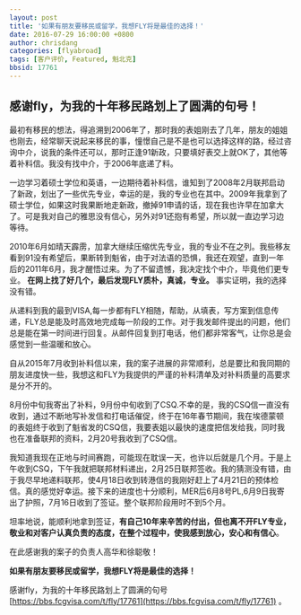 ```yaml
---
layout: post
title: '如果有朋友要移民或留学，我想FLY将是最佳的选择！'
date: 2016-07-29 16:00:00 +0800
author: chrisdang
categories: [flyabroad]
tags: [客户评价, Featured, 魁北克]
bbsid: 17761
---
```


## 感谢fly，为我的十年移民路划上了圆满的句号！

最初有移民的想法，得追溯到2006年了，那时我的表姐刚去了几年，朋友的姐姐也刚去，经常聊天说起来移民的事，憧憬自己是不是也可以选择这样的路，经过咨询中介，说我的条件还可以，那时正逢91新政，只要填好表交上就OK了，其他等着补料信。我没有找中介，于2006年底递了料。

一边学习着硕士学位和英语，一边期待着补料信，谁知到了2008年2月联邦启动了新政，划出了一些优先专业，幸运的是，我的专业也在其中。2009年我拿到了硕士学位，如果这时我果断地走新政，撤掉91申请的话，现在我也许早在加拿大了。可是我对自己的雅思没有信心，另外对91还抱有希望，所以就一直边学习边等待。

2010年6月如晴天霹雳，加拿大继续压缩优先专业，我的专业不在之列。我些移友看到91没有希望后，果断转到魁省，由于对法语的恐惧，我还在观望，直到一年后的2011年6月，我才醒悟过来。为了不留遗憾，我决定找个中介，毕竟他们更专业。 **在网上找了好几个，最后发现FLY质朴，真诚，专业。** 事实证明，我的选择没有错。

从递料到我的最到VISA,每一步都有FLY相随，帮助，从填表，写方案到信息传递，FLY总是能及时高效地完成每一阶段的工作。对于我发邮件提出的问题，他们总是能在第一时间进行回复。从邮件回复到打电话，他们都非常客气，让你总是会感觉到一些温暖和放心。

自从2015年7月收到补料信以来，我的案子进展的非常顺利，总是要比和我同期的朋友进度快一些，我想这和FLY为我提供的严谨的补料清单及对补料质量的高要求是分不开的。

8月份中旬我寄出了补料，9月份中旬收到了CSQ.不幸的是，我的CSQ信一直没有收到，通过不断地写补发信和打电话催促，终于在16年春节期间，我在埃德蒙顿的表姐终于收到了魁省发的CSQ信，我要表姐以最快的速度把信发给我，同时我也在准备联邦的资料，2月20号我收到了CSQ信。

我知道我现在正地与时间赛跑，可能现在耽误一天，也许以后就是几个月。于是上午收到CSQ，下午我就把联邦材料递出，2月25日联邦签收。我的猜测没有错，由于我尽早地递料联邦，使4月18日收到转港信的我刚好赶上了4月21日的预体检信。真的感觉好幸运。接下来的进度也十分顺利，MER后6月8号PL,6月9日我寄出了护照，7月16日收到了签证。整个联邦阶段用时不到5个月。

坦率地说，能顺利地拿到签证，**有自己10年来辛苦的付出，但也离不开FLY专业，敬业和对客户认真负责的态度，在整个过程中，使我感到放心，安心和有信心**。

在此感谢我的案子的负责人高华和徐聪敬！

**如果有朋友要移民或留学，我想FLY将是最佳的选择！**

感谢fly，为我的十年移民路划上了圆满的句号 [https://bbs.fcgvisa.com/t/fly/17761](https://bbs.fcgvisa.com/t/fly/17761) 。